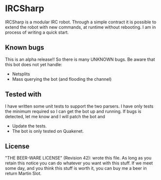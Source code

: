 IRCSharp
========
IRCSharp is a modular IRC robot. Through a simple contract it is possible to extend the robot  with new commands, at runtime without rebooting. I am in process of writing a quick start.

Known bugs
----------
This is an alpha release!! So there is many UNKNOWN bugs. Be aware that this bot does not yet handle:

+ Netsplits
+ Mass querying the bot (and flooding the channel)

Tested with
-----------
I have written some unit tests to support the two parsers. I have only tests the minimum required so I can get the bot up and running. If bugs is detected, let me know and I will patch the bot and

+ Update the tests.
+ The bot is only tested on Quakenet.

License
-------
 "THE BEER-WARE LICENSE" (Revision 42):
 <msl0t> wrote this file. As long as you retain this notice you can do whatever you want with this stuff. If we meet some day, and you think this stuff is worth it, you can buy me a beer in return Martin Slot.